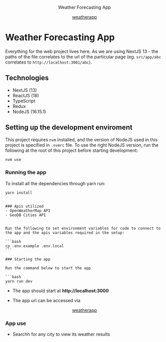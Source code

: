 <p align="center">
   Weather Forecasting App
</p>

<p align="center">
    <a href="https://github.com/dachieng/weather-forecasting">
        weatherapp
    </a>
</p>

# Weather Forecasting App

Everything for the web project lives here. As we are using NextJS 13 - the paths of the file correlates to the url of the particular page (eg. `src/app/abc` correlates to `http://localhost:3001/abc`).

## Technologies

- NextJS (13)
- ReactJS (18)
- TypeScript
- Redux
- NodeJS (16.15.1)

## Setting up the development enviroment

This project requires `nvm` installed, and the version of NodeJS used in this project is specified in `.nvmrc` file. To use the right NodeJS version, run the following at the root of this project before starting development:

```bash
nvm use
```

### Running the app

To install all the dependencies through yarn run:

```bash
yarn install
```

````

### Apis utilized
- OpenWeatherMap API
- GeoDB Cities API


Run the following to set environment variables for code to connect to the app and the apis variables required in the setup:

```bash
cp .env.example .env.local
```

### Starting the app

Run the command below to start the app

```bash
yarn run dev
````

- The app should start at **http://localhost:3000**

- The app url can be accessed via

<p align="center">
    <a href="https://dorcas-weather-app.netlify.app/">
        weatherapp
    </a>
</p>

### App use

- Searchh for any city to view its weather results
